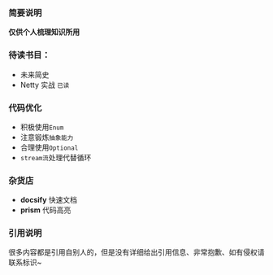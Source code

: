 ### 简要说明

  **仅供个人梳理知识所用**


### 待读书目：
- 未来简史
- Netty 实战 `已读`

### 代码优化
- 积极使用`Enum`
- 注意锻炼`抽象能力`
- 合理使用`Optional`
- `stream流`处理代替循环

### 杂货店
- **docsify** 快速文档
- **prism** 代码高亮

### 引用说明

  很多内容都是引用自别人的，但是没有详细给出引用信息、非常抱歉、如有侵权请联系标识~
